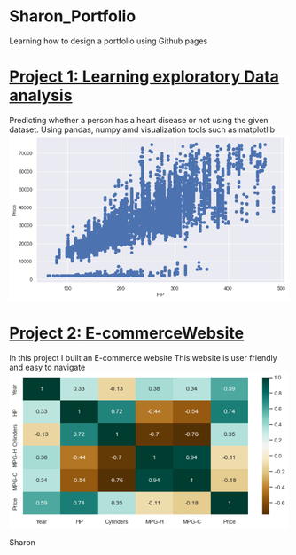 # Sharon_Portfolio
Learning how to design a portfolio using Github pages
# [Project 1:  Learning exploratory Data analysis](https://github.com/ROSINA365/Exploratory-Data-Analysis-with-Python)
Predicting whether a person has a heart disease or not using the given dataset.
Using pandas, numpy amd visualization tools such as matplotlib
![](/Images/scatter%20plot.png)

# [Project 2: E-commerceWebsite](https://github.com/ROSINA365/E--commerce-Website)
In this project I built an E-commerce website
This website is user friendly and easy to navigate
![](/Images/heatmap.png)

Sharon
